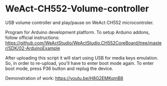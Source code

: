 # WeAct-CH552-Volume-controller
USB volume controller and play/pause on WeAct CH552 microcontroler.

Program for Arduino development platform.
To setup Arduino addons, follow official instructions:
https://github.com/WeActStudio/WeActStudio.CH552CoreBoard/tree/master/SDK/02-ArduinoExample

After uploading this script it will start using USB for media keys emulation. So, in order to re-upload, you'll have to enter boot mode again.
To enter boot mode, press P36 button and replug the device.

Demonstration of work:
https://youtu.be/H8G2EMKqmB8
